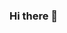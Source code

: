 ### Hi there 👋

<!--
**gormifreak/gormifreak** is a ✨ _special_ ✨ repository because its `README.md` (this file) appears on your GitHub profile.

Here are some ideas to get you started:

- 🔭 I’m currently working on xz...
- 🌱 I’m currently learning ..xz.
- 👯 I’m looking to collaborate on ..xz.
- 🤔 I’m looking for help with ...xz
- 💬 Ask me about ...xz
- 📫 How to reach me: ...xz
- 😄 Pronouns: ...xz
- ⚡ Fun fact: .xz
-->
